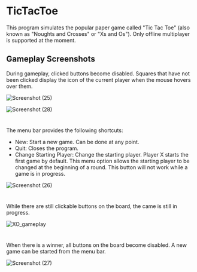 # TicTacToe

This program simulates the popular paper game called "Tic Tac Toe" (also known as "Noughts and Crosses" or "Xs and Os"). Only offline multiplayer is supported at the moment.

## Gameplay Screenshots
During gameplay, clicked buttons become disabled. Squares that have not been clicked display the icon of the current player when the mouse hovers over them.

![Screenshot (25)](https://user-images.githubusercontent.com/48129146/155736910-c9ecae86-cf09-4a06-a0a0-95ec5a657251.png)

![Screenshot (28)](https://user-images.githubusercontent.com/48129146/155736912-15f05637-c344-4a38-8a10-1ac576639a5a.png)
#
The menu bar provides the following shortcuts: 
* New: Start a new game. Can be done at any point.
* Quit: Closes the program.
* Change Starting Player: Change the starting player. Player X starts the first game by default. This menu option allows the starting player to be changed at the beginning of a round. This button will not work while a game is in progress.

![Screenshot (26)](https://user-images.githubusercontent.com/48129146/155736964-fd85ad3a-3f20-45cd-a3ef-996cf57dab98.png)
#
While there are still clickable buttons on the board, the came is still in progress.

![XO_gameplay](https://user-images.githubusercontent.com/48129146/151042735-faa1c09c-a2c0-4345-9859-c6fd60985ec9.png)
#
When there is a winner, all buttons on the board become disabled. A new game can be started from the menu bar.

![Screenshot (27)](https://user-images.githubusercontent.com/48129146/155736984-c70abecd-fc61-4099-bec8-cd4405100a5b.png)
